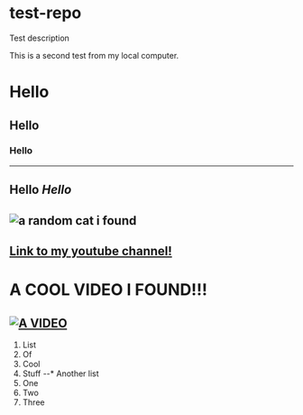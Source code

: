 # test-repo
Test description

This is a second test from my local computer.
# Hello
## Hello
### Hello
---
**Hello**
*Hello*
---
![a random cat i found](https://user-images.githubusercontent.com/109315798/221823102-75080bce-b1cc-49d1-b458-b67612104079.jpg)
---

[Link to my youtube channel!](https://www.youtube.com/@READMEmd)
---
# A COOL VIDEO I FOUND!!!
[![A VIDEO](http://img.youtube.com/vi/njX2bu-_Vw4/0.jpg)](http://www.youtube.com/watch?v=njX2bu-_Vw4)
---
1. List
2. Of
3. Cool
4. Stuff
--* Another list
1. One
2. Two
3. Three
